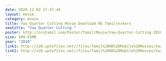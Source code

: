 ```yaml
---
date: 2020-12-02 17:47:44
layout: movie
category: movie
title: Vaa Quarter Cutting Movie Download HD Tamilrockers
seotitle: "Vaa Quarter Cutting "
poster: http://orutamil.com/Poster/Tamil/Movie/Vaa-Quarter-Cutting-2010.jpg
size: 499.91MB
year: "2010"
link1: http://s20.uptofiles.net//files/Tamil%20HD%20Mobile%20Movies/Vaa%20Quarter%20Cutting%20(2010)/Vaa%20Quarter%20Cutting%20(640x360)/Vaa%20Quarter%20Cutting%20HD.mp4
link2: http://s20.uptofiles.net//files/Tamil%20HD%20Mobile%20Movies/Vaa%20Quarter%20Cutting%20(2010)/Vaa%20Quarter%20Cutting%20(640x360)/Vaa%20Quarter%20Cutting%20HD.mp4
---
```

